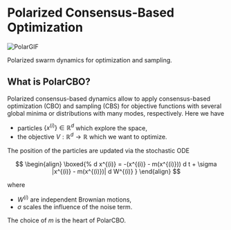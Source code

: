 # Polarized Consensus-Based Optimization

![PolarGIF](https://user-images.githubusercontent.com/44805883/201196111-d4dcc1c3-4ee9-47df-927a-e03659c990cd.gif)

Polarized swarm dynamics for optimization and sampling.

## What is PolarCBO?

Polarized consensus-based dynamics allow to apply consensus-based optimization (CBO) and sampling (CBS) for objective functions with several global minima or distributions with many modes, respectively. Here we have 

* particles $\{x^{(i)}\}\in\mathbb{R}^d$ which explore the space,
* the objective $V:\mathbb{R}^d\to\mathbb{R}$ which we want to optimize.

The position of the particles are updated via the stochastic ODE

$$
\begin{align}
    \boxed{%
    d x^{(i)} = -(x^{(i)} - m(x^{(i)})) d t + \sigma |x^{(i)} - m(x^{(i)})| d W^{(i)}
    }
\end{align}
$$

where

* $W^{(i)}$ are independent Brownian motions,
* $\sigma$ scales the influence of the noise term.

The choice of $m$ is the heart of PolarCBO.

